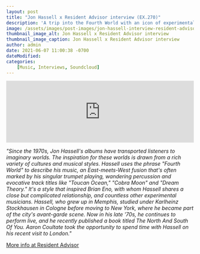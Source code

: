 ```yaml
---
layout: post
title: "Jon Hassell x Resident Advisor interview (EX.270)"
description: 'A trip into the Fourth World with an icon of experimental music.'
image: /assets/images/post-images/jon-hassell-interview-resident-advisor.jpg
thumbnail_image_alt: Jon Hassell x Resident Advisor interview
thumbnail_image_caption: Jon Hassell x Resident Advisor interview
author: admin
date: 2021-06-07 11:00:38 -0700
dateModified:
categories:
    [Music, Interviews, Soundcloud]
---
```

<iframe width="100%" height="166" scrolling="no" frameborder="no" allow="autoplay" src="https://w.soundcloud.com/player/?url=https%3A//api.soundcloud.com/tracks/226564547&color=%232f2f2f&auto_play=false&hide_related=false&show_comments=true&show_user=true&show_reposts=false&show_teaser=true"></iframe>

_"Since the 1970s, Jon Hassell's albums have transported listeners to imaginary worlds. The inspiration for these worlds is drawn from a rich variety of cultures and musical styles. Hassell uses the phrase "Fourth World" to describe his music, an East-meets-West fusion that's often marked by his singular trumpet playing, wandering percussion and evocative track titles like "Toucan Ocean," "Cobra Moon" and "Dream Theory." It's a style that inspired Brian Eno, with whom Hassell shares a close but complicated relationship, and countless other experimental musicians. Hassell, who grew up in Memphis, studied under Karlheinz Stockhausen in Cologne before moving to New York, where he became part of the city's avant-garde scene. Now in his late '70s, he continues to perform live, and he recently published a book titled The North And South Of You. Aaron Coultate took the opportunity to spend time with Hassell on his recent visit to London."_

[More info at Resident Advisor](https://ra.co/exchange/270)

